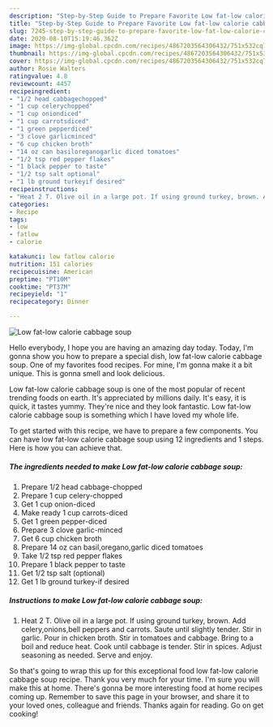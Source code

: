 ```yaml
---
description: "Step-by-Step Guide to Prepare Favorite Low fat-low calorie cabbage soup"
title: "Step-by-Step Guide to Prepare Favorite Low fat-low calorie cabbage soup"
slug: 7245-step-by-step-guide-to-prepare-favorite-low-fat-low-calorie-cabbage-soup
date: 2020-08-10T15:19:46.362Z
image: https://img-global.cpcdn.com/recipes/4867203564306432/751x532cq70/low-fat-low-calorie-cabbage-soup-recipe-main-photo.jpg
thumbnail: https://img-global.cpcdn.com/recipes/4867203564306432/751x532cq70/low-fat-low-calorie-cabbage-soup-recipe-main-photo.jpg
cover: https://img-global.cpcdn.com/recipes/4867203564306432/751x532cq70/low-fat-low-calorie-cabbage-soup-recipe-main-photo.jpg
author: Rosie Walters
ratingvalue: 4.8
reviewcount: 4457
recipeingredient:
- "1/2 head cabbagechopped"
- "1 cup celerychopped"
- "1 cup oniondiced"
- "1 cup carrotsdiced"
- "1 green pepperdiced"
- "3 clove garlicminced"
- "6 cup chicken broth"
- "14 oz can basiloreganogarlic diced tomatoes"
- "1/2 tsp red pepper flakes"
- "1 black pepper to taste"
- "1/2 tsp salt optional"
- "1 lb ground turkeyif desired"
recipeinstructions:
- "Heat 2 T. Olive oil in a large pot. If using ground turkey, brown. Add celery,onions,bell peppers and carrots. Saute until slightly tender. Stir in garlic. Pour in chicken broth. Stir in tomatoes and cabbage. Bring to a boil and reduce heat. Cook until cabbage is tender. Stir in spices. Adjust seasoning as needed. Serve and enjoy."
categories:
- Recipe
tags:
- low
- fatlow
- calorie

katakunci: low fatlow calorie 
nutrition: 151 calories
recipecuisine: American
preptime: "PT10M"
cooktime: "PT37M"
recipeyield: "1"
recipecategory: Dinner

---
```



![Low fat-low calorie cabbage soup](https://img-global.cpcdn.com/recipes/4867203564306432/751x532cq70/low-fat-low-calorie-cabbage-soup-recipe-main-photo.jpg)

Hello everybody, I hope you are having an amazing day today. Today, I'm gonna show you how to prepare a special dish, low fat-low calorie cabbage soup. One of my favorites food recipes. For mine, I'm gonna make it a bit unique. This is gonna smell and look delicious.

Low fat-low calorie cabbage soup is one of the most popular of recent trending foods on earth. It's appreciated by millions daily. It's easy, it is quick, it tastes yummy. They're nice and they look fantastic. Low fat-low calorie cabbage soup is something which I have loved my whole life.




To get started with this recipe, we have to prepare a few components. You can have low fat-low calorie cabbage soup using 12 ingredients and 1 steps. Here is how you can achieve that.

<!--inarticleads1-->

##### The ingredients needed to make Low fat-low calorie cabbage soup:

1. Prepare 1/2 head cabbage-chopped
1. Prepare 1 cup celery-chopped
1. Get 1 cup onion-diced
1. Make ready 1 cup carrots-diced
1. Get 1 green pepper-diced
1. Prepare 3 clove garlic-minced
1. Get 6 cup chicken broth
1. Prepare 14 oz can basil,oregano,garlic diced tomatoes
1. Take 1/2 tsp red pepper flakes
1. Prepare 1 black pepper to taste
1. Get 1/2 tsp salt (optional)
1. Get 1 lb ground turkey-if desired




<!--inarticleads2-->

##### Instructions to make Low fat-low calorie cabbage soup:

1. Heat 2 T. Olive oil in a large pot. If using ground turkey, brown. Add celery,onions,bell peppers and carrots. Saute until slightly tender. Stir in garlic. Pour in chicken broth. Stir in tomatoes and cabbage. Bring to a boil and reduce heat. Cook until cabbage is tender. Stir in spices. Adjust seasoning as needed. Serve and enjoy.




So that's going to wrap this up for this exceptional food low fat-low calorie cabbage soup recipe. Thank you very much for your time. I'm sure you will make this at home. There's gonna be more interesting food at home recipes coming up. Remember to save this page in your browser, and share it to your loved ones, colleague and friends. Thanks again for reading. Go on get cooking!
